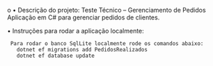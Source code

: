 o
• Descrição do projeto:
    Teste Técnico – Gerenciamento de Pedidos
    Aplicação em C# para gerenciar pedidos de clientes.


• Instruções para rodar a aplicação localmente:

     Para rodar o banco SqlLite localmente rode os comandos abaixo:
       dotnet ef migrations add PedidosRealizados
       dotnet ef database update



